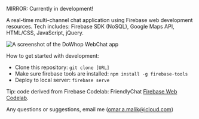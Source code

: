 MIRROR: Currently in development! 

A real-time multi-channel chat application using Firebase web development resources. Tech includes: Firebase SDK (NoSQL), Google Maps API, HTML/CSS, JavaScript, jQuery.

![A screenshot of the DoWhop WebChat app](https://docs.google.com/drawings/d/1lrZ7vGGXalN2at4IQEOSvC8hkwWq8ulvsOUnQjbNcQs/pub?w=796&h=783)

How to get started with development:

* Clone this repository: `git clone [URL]`
* Make sure firebase tools are installed: `npm install -g firebase-tools`
* Deploy to local server: `firebase serve`

Tip: code derived from Firebase Codelab: FriendlyChat [Firebase Web Codelab](https://codelabs.developers.google.com/codelabs/firebase-web/).

Any questions or suggestions, email me (omar.a.malik@icloud.com) 
